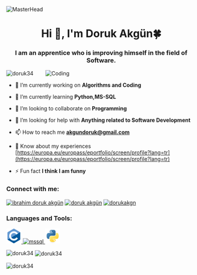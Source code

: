 ![MasterHead](https://lh3.googleusercontent.com/sVaz-3pfOE1l5gqsC092PWapkcApxtI1syI1KMI9NR0axglPbEW7Q7VqvstKFPQUwSrmx2onXXVTzrdxfxUcdMyH3RCLla6MtqAy1WCvtGVutflUMFbIey1PCLN6ICIedQ=w740)
<h1 align="center">Hi 👋, I'm Doruk Akgün&#127808; </h1>
<h3 align="center">I am an apprentice who is improving himself in the field of Software.</h3>
<img align="right" alt="Coding" width="400" src="https://i.makeagif.com/media/11-26-2015/DS6PR7.gif">

<p align="left"> <img src="https://komarev.com/ghpvc/?username=doruk34&label=Profile%20views&color=0e75b6&style=flat" alt="doruk34" /> </p>

- 🔭 I’m currently working on **Algorithms and Coding**

- 🌱 I’m currently learning **Python,MS-SQL**

- 👯 I’m looking to collaborate on **Programming**

- 🤝 I’m looking for help with **Anything related to Software Development**

- 📫 How to reach me **akgundoruk@gmail.com**

- 📄 Know about my experiences [https://europa.eu/europass/eportfolio/screen/profile?lang=tr](https://europa.eu/europass/eportfolio/screen/profile?lang=tr)

- ⚡ Fun fact **I think I am funny**

<h3 align="left">Connect with me:</h3>
<p align="left">
<a href="https://linkedin.com/in/ibrahim doruk akgün" target="blank"><img align="center" src="https://raw.githubusercontent.com/rahuldkjain/github-profile-readme-generator/master/src/images/icons/Social/linked-in-alt.svg" alt="ibrahim doruk akgün" height="30" width="40" /></a>
<a href="https://fb.com/doruk akgün" target="blank"><img align="center" src="https://raw.githubusercontent.com/rahuldkjain/github-profile-readme-generator/master/src/images/icons/Social/facebook.svg" alt="doruk akgün" height="30" width="40" /></a>
<a href="https://instagram.com/dorukakgn" target="blank"><img align="center" src="https://raw.githubusercontent.com/rahuldkjain/github-profile-readme-generator/master/src/images/icons/Social/instagram.svg" alt="dorukakgn" height="30" width="40" /></a>
</p>

<h3 align="left">Languages and Tools:</h3>
<p align="left"> <a href="https://www.cprogramming.com/" target="_blank" rel="noreferrer"> <img src="https://raw.githubusercontent.com/devicons/devicon/master/icons/c/c-original.svg" alt="c" width="40" height="40"/> </a> <a href="https://www.microsoft.com/en-us/sql-server" target="_blank" rel="noreferrer"> <img src="https://www.svgrepo.com/show/303229/microsoft-sql-server-logo.svg" alt="mssql" width="40" height="40"/> </a> <a href="https://www.python.org" target="_blank" rel="noreferrer"> <img src="https://raw.githubusercontent.com/devicons/devicon/master/icons/python/python-original.svg" alt="python" width="40" height="40"/> </a> </p>

<p><img align="left" src="https://github-readme-stats.vercel.app/api/top-langs?username=doruk34&show_icons=true&locale=en&layout=compact" alt="doruk34" /></p>

<p>&nbsp;<img align="center" src="https://github-readme-stats.vercel.app/api?username=doruk34&show_icons=true&locale=en" alt="doruk34" /></p>

<p><img align="center" src="https://github-readme-streak-stats.herokuapp.com/?user=doruk34&" alt="doruk34" /></p>

